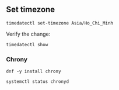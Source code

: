 ## Set timezone
```
timedatectl set-timezone Asia/Ho_Chi_Minh
```

Verify the change:
```
timedatectl show
```
### Chrony
```
dnf -y install chrony
```

```
systemctl status chronyd
```
